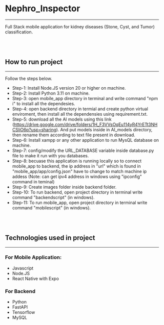 # Nephro_Inspector

---

Full Stack mobile application for kidney diseases (Stone, Cyst, and Tumor) classification.

<br><br>

## How to run project

---

Follow the steps below.

-   Step-1: Install Node.JS version 20 or higher on machine.
-   Step-2: Install Python 3.11 on machine.
-   Step-3: open mobile_app directory in terminal and write command "npm i" to install all the dependesies.
-   Step-4: open backend directory in termial and create python virtual enviroment, then install all the dependensies using requirement.txt.
-   Step-5: download all the AI models using this link (https://drive.google.com/drive/folders/1H_F3VVsOqEu114yR4YrETt3NHCSliO6p?usp=sharing). And put models inside in AI_models directory, then rename them according to text file present in download.
-   Step-6: Install xampp or any other application to run MysQL database on machine.
-   Step-7: config/modify the URL_DATABASE variable inside database.py file to make it run with you databases.
-   Step-8: becuase this application is running locally so to connect mobile_app to backend, the ip address in "url" which is found in "mobile_app/app/config.json" have to change to match machine ip addess (Note: can get ipv4 address in windows using "ipconfig" command in teminal)
-   Step-9: Create images folder inside backend folder.
-   Step-10: To run backend, open project directory in terminal write command "backendscript" (in windows).
-   Step-11: To run mobile_app, open project directory in terminal write command "mobilescript" (in windows).

<br><br>

## Technologies used in project

---

### For Mobile Application:

-   Javascript
-   Node.JS
-   React Native with Expo

### For Backend

-   Python
-   FastAPI
-   Tensorflow
-   MySQL
